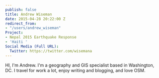 ```yaml
---
publish: false
title: Andrew Wiseman
date: 2015-04-28 20:22:00 Z
redirect_from:
- "/users/andrew_wiseman"
Project:
- Nepal 2015 Earthquake Response
- 'Haiti '
Social Media (Full URL):
  Twitter: https://twitter.com/wisemana
---
```


<p>HI, I'm Andrew. I'm a geography and GIS specialist based in Washington, DC. I travel for work a lot, enjoy writing and blogging, and love OSM.</p>
